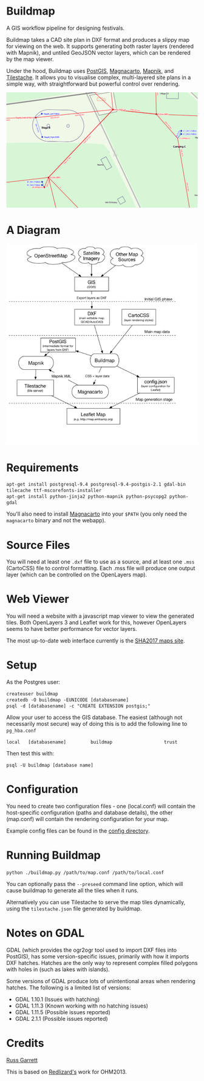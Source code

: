 Buildmap
========

A GIS workflow pipeline for designing festivals.

Buildmap takes a CAD site plan in DXF format and produces a slippy
map for viewing on the web. It supports generating both raster layers
(rendered with Mapnik), and untiled GeoJSON vector layers, which can
be rendered by the map viewer.

Under the hood, Buildmap uses [PostGIS](http://postgis.net/),
[Magnacarto](https://github.com/omniscale/magnacarto),
[Mapnik](http://mapnik.org/), and [Tilestache](http://tilestache.org/).
It allows you to visualise complex, multi-layered site plans in a
simple way, with straightforward but powerful control over rendering.

![Map of EMF 2016](/docs/emf2016.png?raw=true)

A Diagram
=========

![buildmap diagram](/docs/diagram.png?raw=true)

Requirements
============

    apt-get install postgresql-9.4 postgresql-9.4-postgis-2.1 gdal-bin tilecache ttf-mscorefonts-installer
    apt-get install python-jinja2 python-mapnik python-psycopg2 python-gdal


You'll also need to install
[Magnacarto](https://github.com/omniscale/magnacarto) into your `$PATH`
(you only need the `magnacarto` binary and not the webapp).

Source Files
============

You will need at least one `.dxf` file to use as a source, and at least
one `.mss` (CartoCSS) file to control formatting. Each .mss file will
produce one output layer (which can be controlled on the OpenLayers
map).

Web Viewer
==========

You will need a website with a javascript map viewer to view the
generated tiles. Both OpenLayers 3 and Leaflet work for this, however
OpenLayers seems to have better performance for vector layers.

The most up-to-date web interface currently is the [SHA2017 maps
site](https://github.com/sha2017/maps-web).

Setup
=====

As the Postgres user:

    createuser buildmap
    createdb -O buildmap -EUNICODE [databasename]
    psql -d [databasename] -c "CREATE EXTENSION postgis;"

Allow your user to access the GIS database. The easiest (although not
necessarily most secure) way of doing this is to add the following line
to `pg_hba.conf`

    local   [databasename]         buildmap                   trust

Then test this with:

    psql -U buildmap [database name]


Configuration
=============

You need to create two configuration files - one (local.conf) will contain
the host-specific configuration (paths and database details), the other
(map.conf) will contain the rendering configuration for your map.

Example config files can be found in the [config directory](/config).

Running Buildmap
================

`python ./buildmap.py /path/to/map.conf /path/to/local.conf`

You can optionally pass the `--preseed` command line option, which will cause
buildmap to generate all the tiles when it runs.

Alternatively you can use Tilestache to serve the map tiles dynamically,
using the `tilestache.json` file generated by buildmap.

Notes on GDAL
=============

GDAL (which provides the ogr2ogr tool used to import DXF files into
PostGIS), has some version-specific issues, primarily with how it
imports DXF hatches. Hatches are the only way to represent complex filled
polygons with holes in (such as lakes with islands).

Some versions of GDAL produce lots of unintentional areas when rendering
hatches. The following is a limited list of versions:

* GDAL 1.10.1 (Issues with hatching)
* GDAL 1.11.3 (Known working with no hatching issues)
* GDAL 1.11.5 (Possible issues reported)
* GDAL 2.1.1 (Possible issues reported)

Credits
=======

[Russ Garrett](https://github.com/russss)

This is based on [Redlizard's](https://github.com/redlizard) work for OHM2013.
